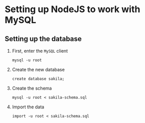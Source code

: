 # Setting up NodeJS to work with MySQL

## Setting up the database

1. First, enter the `MySQL` client

   ```
   mysql -u root
   ```

2. Create the new database

   ```
   create database sakila;
   ```

3. Create the schema

   ```
   mysql -u root < sakila-schema.sql
   ```

4. Import the data

   ```
   import -u root < sakila-schema.sql
   ```
